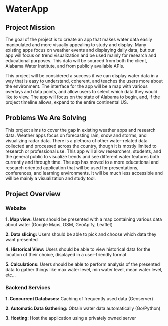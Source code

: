 # WaterApp

## Project Mission

The goal of the project is to create an app that makes water data easily manipulated and more visually appealing to study and display. Many existing apps focus on weather events and displaying daily data, but our app will focus on trend visualization and be used mainly for research and educational purposes. This data will be sourced from both the client, Alabama Water Institute, and from publicly available APIs. 
	
This project will be considered a success if we can display water data in a way that is easy to understand, coherent, and teaches the users more about the environment. The interface for the app will be a map with various overlays and data points, and allow users to select which data they would like to view. The app will focus on the state of Alabama to begin, and, if the project timeline allows, expand to the entire continental US.

## Problems We Are Solving

This project aims to cover the gap in existing weather apps and research data. Weather apps focus on forecasting rain, snow and storms, and visualizing radar data. There is a plethora of other water-related data collected and processed across the country, though it is mostly limited to research or professional use. This app will allow researchers, students, and the general public to visualize trends and see different water features both currently and through time.
The app has moved to a more educational and research oriented application that will be used for presentations, conferences, and learning environments. It will be much less accessible and will be mainly a visualization and study tool.

## Project Overview

### Website

**1. Map view:** Users should be presented with a map containing various data about water (Google Maps, OSM, GeoApify, Leaflet)

**2. Data slicing:** Users should be able to pick and choose which data they want presented

**4. Historical View:** Users should be able to view historical data for the location of their choice, displayed in a user-friendly format 

**5. Calculations:** Users should be able to perform analysis of the presented data to gather things like max water level, min water level, mean water level, etc…

### Backend Services

**1. Concurrent Databases:** Caching of frequently used data (Geoserver)

**2. Automatic Data Gathering:** Obtain water data automatically (Go/Python)

**3. Hosting:** Host the application using a privately owned server
